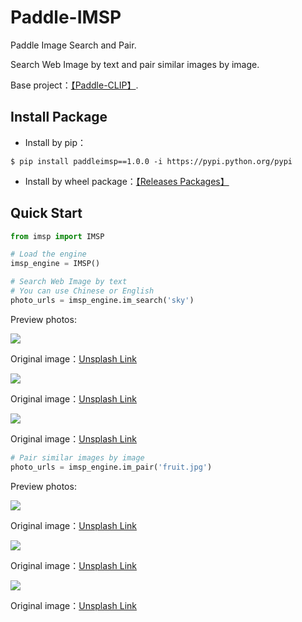 # Paddle-IMSP
Paddle Image Search and Pair. 

Search Web Image by text and pair similar images by image.

Base project：[【Paddle-CLIP】](https://github.com/AgentMaker/Paddle-CLIP).

## Install Package
* Install by pip：
```shell
$ pip install paddleimsp==1.0.0 -i https://pypi.python.org/pypi 
```
* Install by wheel package：[【Releases Packages】](https://github.com/AgentMaker/Paddle-IMSP/releases)

## Quick Start
```python
from imsp import IMSP

# Load the engine
imsp_engine = IMSP()
```
```python
# Search Web Image by text
# You can use Chinese or English
photo_urls = imsp_engine.im_search('sky')
```
Preview photos:

<img src="https://unsplash.com/photos/OnGV9X-ql08/download?w=224"/>

Original image：<a target="_blank" href="https://unsplash.com/photos/OnGV9X-ql08">Unsplash Link</a> 

<img src="https://unsplash.com/photos/IyEwFM-fAVk/download?w=224"/>

Original image：<a target="_blank" href="https://unsplash.com/photos/IyEwFM-fAVk">Unsplash Link</a> 

<img src="https://unsplash.com/photos/7dF1FloGPpE/download?w=224"/>

Original image：<a target="_blank" href="https://unsplash.com/photos/7dF1FloGPpE">Unsplash Link</a>
```python
# Pair similar images by image
photo_urls = imsp_engine.im_pair('fruit.jpg')
```
Preview photos:

<img src="https://unsplash.com/photos/pnvA8iLJcDI/download?w=224"/>

Original image：<a target="_blank" href="https://unsplash.com/photos/pnvA8iLJcDI">Unsplash Link</a> 

<img src="https://unsplash.com/photos/fBn-JJk_V_w/download?w=224"/>

Original image：<a target="_blank" href="https://unsplash.com/photos/fBn-JJk_V_w">Unsplash Link</a> 

<img src="https://unsplash.com/photos/7YFfGE26kbs/download?w=224"/>

Original image：<a target="_blank" href="https://unsplash.com/photos/7YFfGE26kbs">Unsplash Link</a> 